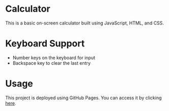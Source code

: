 # Calculator

This is a basic on-screen calculator built using JavaScript, HTML, and CSS.

# Keyboard Support

- Number keys on the keyboard for input
- Backspace key to clear the last entry

# Usage

This project is deployed using GitHub Pages. You can access it by clicking [here](https://deymion.github.io/calculator/).